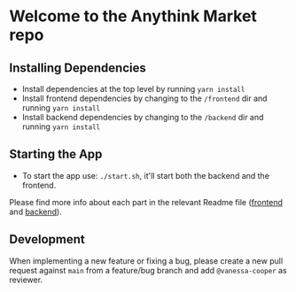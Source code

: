 # Welcome to the Anythink Market repo

## Installing Dependencies
* Install dependencies at the top level by running `yarn install`
* Install frontend dependencies by changing to the `/frontend` dir and running `yarn install`
* Install backend dependencies by changing to the `/backend` dir and running `yarn install`

## Starting the App
* To start the app use: `./start.sh`, it'll start both the backend and the frontend.

Please find more info about each part in the relevant Readme file ([frontend](frontend/readme.md) and [backend](backend/README.md)).

## Development

When implementing a new feature or fixing a bug, please create a new pull request against `main` from a feature/bug branch and add `@vanessa-cooper` as reviewer.
